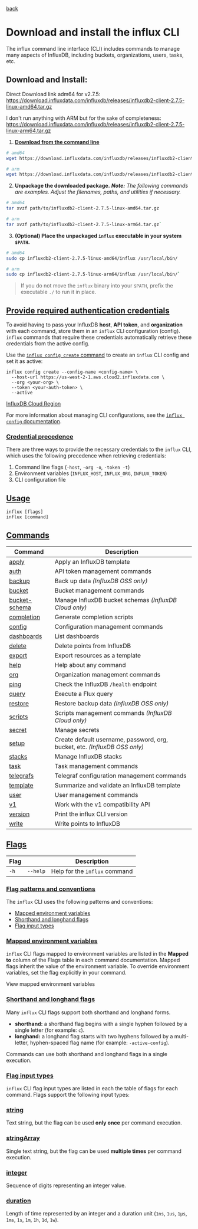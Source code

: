 [back](./README.md)

# Download and install the influx CLI

The influx command line interface (CLI) includes commands to manage many aspects of InfluxDB, including buckets, organizations, users, tasks, etc.

## Download and Install: 

Direct Download link adm64 for v2.7.5: https://download.influxdata.com/influxdb/releases/influxdb2-client-2.7.5-linux-amd64.tar.gz

I don't run anything with ARM but for the sake of completeness: https://download.influxdata.com/influxdb/releases/influxdb2-client-2.7.5-linux-arm64.tar.gz

1. [**Download from the command line**](https://docs.influxdata.com/influxdb/cloud/reference/cli/influx/?t=Linux#download-from-the-command-line)

```bash
# amd64
wget https://download.influxdata.com/influxdb/releases/influxdb2-client-2.7.5-linux-amd64.tar.gz

# arm
wget https://download.influxdata.com/influxdb/releases/influxdb2-client-2.7.5-linux-arm64.tar.gz`
```
  

2. **Unpackage the downloaded package.**
***Note:** The following commands are examples. Adjust the filenames, paths, and utilities if necessary.*

```bash
# amd64 
tar xvzf path/to/influxdb2-client-2.7.5-linux-amd64.tar.gz

# arm
tar xvzf path/to/influxdb2-client-2.7.5-linux-arm64.tar.gz`
```  

3. **(Optional) Place the unpackaged `influx` executable in your system `$PATH`.**

```bash 
# amd64
sudo cp influxdb2-client-2.7.5-linux-amd64/influx /usr/local/bin/

# arm
sudo cp influxdb2-client-2.7.5-linux-arm64/influx /usr/local/bin/`
```  

> If you do not move the `influx` binary into your `$PATH`, prefix the executable
`./` to run it in place.


## [Provide required authentication credentials](https://docs.influxdata.com/influxdb/cloud/reference/cli/influx/?t=Linux#provide-required-authentication-credentials)

To avoid having to pass your InfluxDB **host**, **API token**, and **organization**
with each command, store them in an `influx` CLI configuration (config).
`influx` commands that require these credentials automatically retrieve these
credentials from the active config.

Use the [`influx config create` command](https://docs.influxdata.com/influxdb/cloud/reference/cli/influx/config/create/)
to create an `influx` CLI config and set it as active:

```
influx config create --config-name <config-name> \
  --host-url https://us-west-2-1.aws.cloud2.influxdata.com \
  --org <your-org> \
  --token <your-auth-token> \
  --active

```

[InfluxDB Cloud Region](https://docs.influxdata.com/influxdb/cloud/reference/cli/influx/?t=Linux#)

For more information about managing CLI configurations, see the
[`influx config` documentation](https://docs.influxdata.com/influxdb/cloud/reference/cli/influx/config/).

### [Credential precedence](https://docs.influxdata.com/influxdb/cloud/reference/cli/influx/?t=Linux#credential-precedence)

There are three ways to provide the necessary credentials to the `influx` CLI,
which uses the following precedence when retrieving credentials:

1. Command line flags (`-host`, `-org -o`, `-token -t`)
2. Environment variables (`INFLUX_HOST`, `INFLUX_ORG`, `INFLUX_TOKEN`)
3. CLI configuration file

## [Usage](https://docs.influxdata.com/influxdb/cloud/reference/cli/influx/?t=Linux#usage)

```
influx [flags]
influx [command]

```

## [Commands](https://docs.influxdata.com/influxdb/cloud/reference/cli/influx/?t=Linux#commands)

| Command | Description |
| --- | --- |
| [apply](https://docs.influxdata.com/influxdb/cloud/reference/cli/influx/apply/) | Apply an InfluxDB template |
| [auth](https://docs.influxdata.com/influxdb/cloud/reference/cli/influx/auth/) | API token management commands |
| [backup](https://docs.influxdata.com/influxdb/cloud/reference/cli/influx/backup/) | Back up data *(InfluxDB OSS only)* |
| [bucket](https://docs.influxdata.com/influxdb/cloud/reference/cli/influx/bucket/) | Bucket management commands |
| [bucket-schema](https://docs.influxdata.com/influxdb/cloud/reference/cli/influx/bucket-schema/) | Manage InfluxDB bucket schemas *(InfluxDB Cloud only)* |
| [completion](https://docs.influxdata.com/influxdb/cloud/reference/cli/influx/completion/) | Generate completion scripts |
| [config](https://docs.influxdata.com/influxdb/cloud/reference/cli/influx/config/) | Configuration management commands |
| [dashboards](https://docs.influxdata.com/influxdb/cloud/reference/cli/influx/dashboards/) | List dashboards |
| [delete](https://docs.influxdata.com/influxdb/cloud/reference/cli/influx/delete/) | Delete points from InfluxDB |
| [export](https://docs.influxdata.com/influxdb/cloud/reference/cli/influx/export/) | Export resources as a template |
| [help](https://docs.influxdata.com/influxdb/cloud/reference/cli/influx/help/) | Help about any command |
| [org](https://docs.influxdata.com/influxdb/cloud/reference/cli/influx/org/) | Organization management commands |
| [ping](https://docs.influxdata.com/influxdb/cloud/reference/cli/influx/ping/) | Check the InfluxDB `/health` endpoint |
| [query](https://docs.influxdata.com/influxdb/cloud/reference/cli/influx/query/) | Execute a Flux query |
| [restore](https://docs.influxdata.com/influxdb/cloud/reference/cli/influx/restore/) | Restore backup data *(InfluxDB OSS only)* |
| [scripts](https://docs.influxdata.com/influxdb/cloud/reference/cli/influx/scripts) | Scripts management commands *(InfluxDB Cloud only)* |
| [secret](https://docs.influxdata.com/influxdb/cloud/reference/cli/influx/secret/) | Manage secrets |
| [setup](https://docs.influxdata.com/influxdb/cloud/reference/cli/influx/setup/) | Create default username, password, org, bucket, etc. *(InfluxDB OSS only)* |
| [stacks](https://docs.influxdata.com/influxdb/cloud/reference/cli/influx/stacks/) | Manage InfluxDB stacks |
| [task](https://docs.influxdata.com/influxdb/cloud/reference/cli/influx/task/) | Task management commands |
| [telegrafs](https://docs.influxdata.com/influxdb/cloud/reference/cli/influx/telegrafs/) | Telegraf configuration management commands |
| [template](https://docs.influxdata.com/influxdb/cloud/reference/cli/influx/template/) | Summarize and validate an InfluxDB template |
| [user](https://docs.influxdata.com/influxdb/cloud/reference/cli/influx/user/) | User management commands |
| [v1](https://docs.influxdata.com/influxdb/cloud/reference/cli/influx/v1/) | Work with the v1 compatibility API |
| [version](https://docs.influxdata.com/influxdb/cloud/reference/cli/influx/version/) | Print the influx CLI version |
| [write](https://docs.influxdata.com/influxdb/cloud/reference/cli/influx/write/) | Write points to InfluxDB |

## [Flags](https://docs.influxdata.com/influxdb/cloud/reference/cli/influx/?t=Linux#flags)

| Flag |  | Description |
| --- | --- | --- |
| `-h` | `--help` | Help for the `influx` command |

### [Flag patterns and conventions](https://docs.influxdata.com/influxdb/cloud/reference/cli/influx/?t=Linux#flag-patterns-and-conventions)

The `influx` CLI uses the following patterns and conventions:

- [Mapped environment variables](https://docs.influxdata.com/influxdb/cloud/reference/cli/influx/?t=Linux#mapped-environment-variables)
- [Shorthand and longhand flags](https://docs.influxdata.com/influxdb/cloud/reference/cli/influx/?t=Linux#shorthand-and-longhand-flags)
- [Flag input types](https://docs.influxdata.com/influxdb/cloud/reference/cli/influx/?t=Linux#flag-input-types)

### [Mapped environment variables](https://docs.influxdata.com/influxdb/cloud/reference/cli/influx/?t=Linux#mapped-environment-variables)

`influx` CLI flags mapped to environment variables are listed in the **Mapped to**
column of the Flags table in each command documentation.
Mapped flags inherit the value of the environment variable.
To override environment variables, set the flag explicitly in your command.

View mapped environment variables

### [Shorthand and longhand flags](https://docs.influxdata.com/influxdb/cloud/reference/cli/influx/?t=Linux#shorthand-and-longhand-flags)

Many `influx` CLI flags support both shorthand and longhand forms.

- **shorthand:** a shorthand flag begins with a single hyphen followed by a single letter (for example: `c`).
- **longhand:** a longhand flag starts with two hyphens followed by a multi-letter,
hyphen-spaced flag name (for example: `-active-config`).

Commands can use both shorthand and longhand flags in a single execution.

### [Flag input types](https://docs.influxdata.com/influxdb/cloud/reference/cli/influx/?t=Linux#flag-input-types)

`influx` CLI flag input types are listed in each the table of flags for each command.
Flags support the following input types:

### [string](https://docs.influxdata.com/influxdb/cloud/reference/cli/influx/?t=Linux#string)

Text string, but the flag can be used **only once** per command execution.

### [stringArray](https://docs.influxdata.com/influxdb/cloud/reference/cli/influx/?t=Linux#stringarray)

Single text string, but the flag can be used **multiple times** per command execution.

### [integer](https://docs.influxdata.com/influxdb/cloud/reference/cli/influx/?t=Linux#integer)

Sequence of digits representing an integer value.

### [duration](https://docs.influxdata.com/influxdb/cloud/reference/cli/influx/?t=Linux#duration)

Length of time represented by an integer and a duration unit
(`1ns`, `1us`, `1µs`, `1ms`, `1s`, `1m`, `1h`, `1d`, `1w`).
